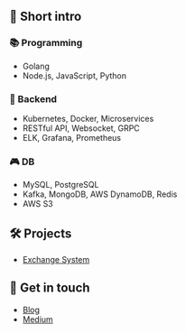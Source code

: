 ## 👋 **Short intro**

### 📚 Programming

- Golang
- Node.js, JavaScript, Python

### 🔧 Backend

- Kubernetes, Docker, Microservices
- RESTful API, Websocket, GRPC
- ELK, Grafana, Prometheus

### 🎮 DB

- MySQL, PostgreSQL
- Kafka, MongoDB, AWS DynamoDB, Redis
- AWS S3

## 🛠️ **Projects**

* [Exchange System](https://github.com/superj80820/system-design?tab=readme-ov-file#exchange)

## 🏀 **Get in touch**

- [Blog](https://blog.messfar.com)
- [Medium](https://medium.com/髒桶子)
